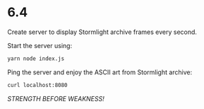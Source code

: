 # 6.4

Create server to display Stormlight archive frames every second.

Start the server using:

```sh
yarn node index.js
```

Ping the server and enjoy the ASCII art from Stormlight archive:

```sh
curl localhost:8080
```

*STRENGTH BEFORE WEAKNESS!*

